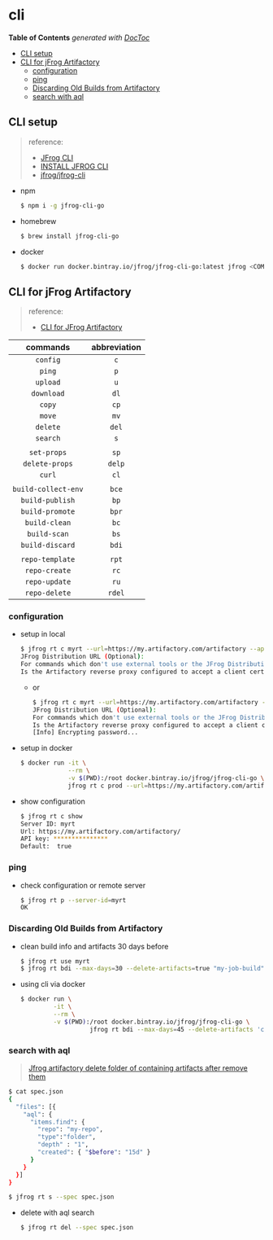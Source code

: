 # cli

**Table of Contents** _generated with_ [_DocToc_](https://github.com/thlorenz/doctoc)

* [CLI setup](cli.md#cli-setup)
* [CLI for jFrog Artifactory](cli.md#cli-for-jfrog-artifactory)
  * [configuration](cli.md#configuration)
  * [ping](cli.md#ping)
  * [Discarding Old Builds from Artifactory](cli.md#discarding-old-builds-from-artifactory)
  * [search with aql](cli.md#search-with-aql)

## CLI setup

> reference:
>
> * [JFrog CLI](https://www.jfrog.com/confluence/display/CLI/JFrog+CLI)
> * [INSTALL JFROG CLI](https://jfrog.com/getcli/)
> * [jfrog/jfrog-cli](https://github.com/jfrog/jfrog-cli)

* npm

  ```bash
  $ npm i -g jfrog-cli-go
  ```

* homebrew

  ```bash
  $ brew install jfrog-cli-go
  ```

* docker

  ```bash
  $ docker run docker.bintray.io/jfrog/jfrog-cli-go:latest jfrog <COMMAND>
  ```

## CLI for jFrog Artifactory

> reference:
>
> * [CLI for JFrog Artifactory](https://www.jfrog.com/confluence/display/CLI/CLI+for+JFrog+Artifactory)

| commands | abbreviation |
| :---: | :---: |
| `config` | `c` |
| `ping` | `p` |
| `upload` | `u` |
| `download` | `dl` |
| `copy` | `cp` |
| `move` | `mv` |
| `delete` | `del` |
| `search` | `s` |
|  |  |
| `set-props` | `sp` |
| `delete-props` | `delp` |
| `curl` | `cl` |
|  |  |
| `build-collect-env` | `bce` |
| `build-publish` | `bp` |
| `build-promote` | `bpr` |
| `build-clean` | `bc` |
| `build-scan` | `bs` |
| `build-discard` | `bdi` |
|  |  |
| `repo-template` | `rpt` |
| `repo-create` | `rc` |
| `repo-update` | `ru` |
| `repo-delete` | `rdel` |

### configuration

* setup in local

  ```bash
  $ jfrog rt c myrt --url=https://my.artifactory.com/artifactory --apikey=***********
  JFrog Distribution URL (Optional):
  For commands which don't use external tools or the JFrog Distribution service, JFrog CLI supports replacing the configured username and password/API key with automatically created access token that's refreshed hourly. Enable this setting? (y/n) [y]? n
  Is the Artifactory reverse proxy configured to accept a client certificate? (y/n) [n]? n
  ```

  * or

    ```bash
    $ jfrog rt c myrt --url=https://my.artifactory.com/artifactory --user=myaccount --password=mypassword
    JFrog Distribution URL (Optional):
    For commands which don't use external tools or the JFrog Distribution service, JFrog CLI supports replacing the configured username and password/API key with automatically created access token that's refreshed hourly. Enable this setting? (y/n) [y]? n
    Is the Artifactory reverse proxy configured to accept a client certificate? (y/n) [n]? n
    [Info] Encrypting password...
    ```

* setup in docker

  ```bash
  $ docker run -it \
               --rm \
               -v $(PWD):/root docker.bintray.io/jfrog/jfrog-cli-go \
               jfrog rt c prod --url=https://my.artifactory.com/artifactory --user=myaccount --password=mypassword
  ```

* show configuration

  ```bash
  $ jfrog rt c show
  Server ID: myrt
  Url: https://my.artifactory.com/artifactory/
  API key: ***************
  Default:  true
  ```

### ping

* check configuration or remote server

  ```bash
  $ jfrog rt p --server-id=myrt
  OK
  ```

### Discarding Old Builds from Artifactory

* clean build info and artifacts 30 days before

  ```bash
  $ jfrog rt use myrt
  $ jfrog rt bdi --max-days=30 --delete-artifacts=true "my-job-build"
  ```

* using cli via docker

  ```bash
  $ docker run \
           -it \
           --rm \
           -v $(PWD):/root docker.bintray.io/jfrog/jfrog-cli-go \
                     jfrog rt bdi --max-days=45 --delete-artifacts 'ci - buildinfo - name'
  ```

### search with aql

> [Jfrog artifactory delete folder of containing artifacts after remove them](https://stackoverflow.com/a/59273175/2940319)

```bash
$ cat spec.json
{
  "files": [{
    "aql": {
      "items.find": {
        "repo": "my-repo",
        "type":"folder",
        "depth" : "1",
        "created": { "$before": "15d" }
      }
    }
  }]
}

$ jfrog rt s --spec spec.json
```

* delete with aql search

  ```bash
  $ jfrog rt del --spec spec.json
  ```

